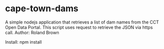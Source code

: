 # cape-town-dams
A simple nodejs application that retrieves a list of dam names from the CCT Open Data Portal.
This script uses request to retrieve the JSON via https call.
Author: Roland Brown

Install:
npm install
